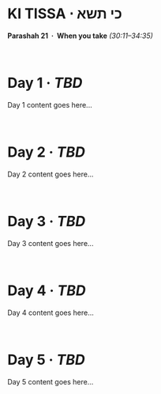 # KI TISSA &sdot; כי תשא
**Parashah 21 &nbsp;&middot;&nbsp; When you take** *(30:11–34:35)*

&nbsp;
# Day 1 &middot; _TBD_

Day 1 content goes here...

&nbsp;
# Day 2 &middot; _TBD_

Day 2 content goes here...

&nbsp;
# Day 3 &middot; _TBD_

Day 3 content goes here...

&nbsp;
# Day 4 &middot; _TBD_

Day 4 content goes here...

&nbsp;
# Day 5 &middot; _TBD_

Day 5 content goes here...